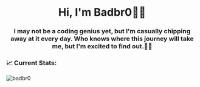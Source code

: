 <h1 align="center">Hi, I'm Badbr0🥷🏽</h1>
<h3 align="center">I may not be a coding genius yet, but I'm casually chipping away at it every day. Who knows where this journey will take me, but I'm excited to find out.🚀🌟</h3>

<h3 align="left">📈 Current Stats:</h3>
<p align="left">
</p>

<p><img align="center" src="https://github-readme-streak-stats.herokuapp.com/?user=badbr0&theme=dark" alt="badbr0" /></p>
